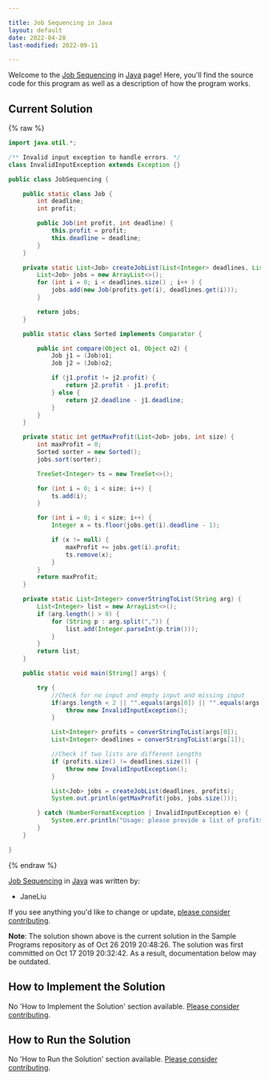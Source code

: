 ```yaml
---

title: Job Sequencing in Java
layout: default
date: 2022-04-28
last-modified: 2022-09-11

---
```


Welcome to the [Job Sequencing](https://sampleprograms.io/projects/job-sequencing) in [Java](https://sampleprograms.io/languages/java) page! Here, you'll find the source code for this program as well as a description of how the program works.

## Current Solution

{% raw %}

```java
import java.util.*;

/** Invalid input exception to handle errors. */
class InvalidInputException extends Exception {}

public class JobSequencing {

    public static class Job {
        int deadline;
        int profit;

        public Job(int profit, int deadline) {
            this.profit = profit;
            this.deadline = deadline;
        }
    }

    private static List<Job> createJobList(List<Integer> deadlines, List<Integer> profits) {
        List<Job> jobs = new ArrayList<>();
        for (int i = 0; i < deadlines.size() ; i++ ) {
            jobs.add(new Job(profits.get(i), deadlines.get(i)));
        }

        return jobs;
    }

    public static class Sorted implements Comparator {

        public int compare(Object o1, Object o2) {
            Job j1 = (Job)o1;
            Job j2 = (Job)o2;

            if (j1.profit != j2.profit) {
                return j2.profit - j1.profit;
            } else {
                return j2.deadline - j1.deadline;
            }
        }
    }

    private static int getMaxProfit(List<Job> jobs, int size) {
        int maxProfit = 0;
        Sorted sorter = new Sorted();
        jobs.sort(sorter);

        TreeSet<Integer> ts = new TreeSet<>();

        for (int i = 0; i < size; i++) {
            ts.add(i);
        }

        for (int i = 0; i < size; i++) {
            Integer x = ts.floor(jobs.get(i).deadline - 1);

            if (x != null) {
                maxProfit += jobs.get(i).profit;
                ts.remove(x);
            }
        }
        return maxProfit;
    }

    private static List<Integer> converStringToList(String arg) {
        List<Integer> list = new ArrayList<>();
        if (arg.length() > 0) {
            for (String p : arg.split(",")) {
                list.add(Integer.parseInt(p.trim()));
            }
        }
        return list;
    }

    public static void main(String[] args) {

        try {
            //Check for no input and empty input and missing input
            if(args.length < 2 || "".equals(args[0]) || "".equals(args[1])) {
                throw new InvalidInputException();
            }

            List<Integer> profits = converStringToList(args[0]);
            List<Integer> deadlines = converStringToList(args[1]);

            //Check if two lists are different Lengths
            if (profits.size() != deadlines.size()) {
                throw new InvalidInputException();
            }

            List<Job> jobs = createJobList(deadlines, profits);
            System.out.println(getMaxProfit(jobs, jobs.size()));

        } catch (NumberFormatException | InvalidInputException e) {
            System.err.println("Usage: please provide a list of profits and a list of deadlines");
        }
    }

}
```

{% endraw %}

[Job Sequencing](https://sampleprograms.io/projects/job-sequencing) in [Java](https://sampleprograms.io/languages/java) was written by:

- JaneLiu

If you see anything you'd like to change or update, [please consider contributing](https://github.com/TheRenegadeCoder/sample-programs).

**Note**: The solution shown above is the current solution in the Sample Programs repository as of Oct 26 2019 20:48:26. The solution was first committed on Oct 17 2019 20:32:42. As a result, documentation below may be outdated.

## How to Implement the Solution

No 'How to Implement the Solution' section available. [Please consider contributing](https://github.com/TheRenegadeCoder/sample-programs-website).

## How to Run the Solution

No 'How to Run the Solution' section available. [Please consider contributing](https://github.com/TheRenegadeCoder/sample-programs-website).